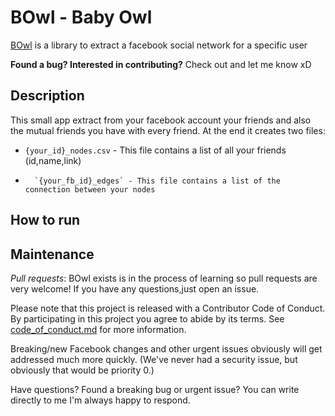 BOwl - Baby Owl 
====
[BOwl](https://github.com/eduardo-salazar/bowl) is a library to extract a facebook social network for a specific user


**Found a bug? Interested in contributing?** Check out and let me know xD

Description
-----------
This small app extract from your facebook account your friends and also the mutual friends you have with every friend. At the end it creates two files:
*   `{your_id}_nodes.csv` - This file contains a list of all your friends (id,name,link)
*		`{your_fb_id}_edges` - This file contains a list of the connection between your nodes

How to run
-----------

Maintenance
-----------

_Pull requests_: BOwl exists is in the process of learning so pull requests are very welcome! If you have any questions,just open an issue.

Please note that this project is released with a Contributor Code of Conduct. By participating in
this project you agree to abide by its terms. See
[code_of_conduct.md](https://github.com/eduardo-salazar/bowl/blob/master/code_of_conduct.md) for more information.

Breaking/new Facebook changes and other urgent issues obviously will get addressed much more
quickly. (We've never had a security issue, but obviously that would be priority 0.)

Have questions? Found a breaking bug or urgent issue? You can write directly to me
I'm always happy to respond.
